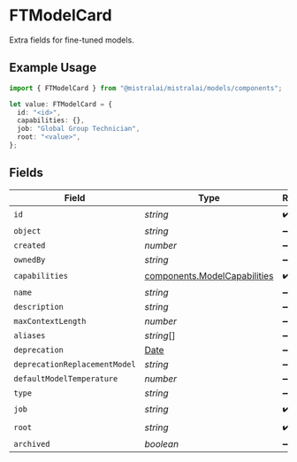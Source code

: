 # FTModelCard

Extra fields for fine-tuned models.

## Example Usage

```typescript
import { FTModelCard } from "@mistralai/mistralai/models/components";

let value: FTModelCard = {
  id: "<id>",
  capabilities: {},
  job: "Global Group Technician",
  root: "<value>",
};
```

## Fields

| Field                                                                                         | Type                                                                                          | Required                                                                                      | Description                                                                                   |
| --------------------------------------------------------------------------------------------- | --------------------------------------------------------------------------------------------- | --------------------------------------------------------------------------------------------- | --------------------------------------------------------------------------------------------- |
| `id`                                                                                          | *string*                                                                                      | :heavy_check_mark:                                                                            | N/A                                                                                           |
| `object`                                                                                      | *string*                                                                                      | :heavy_minus_sign:                                                                            | N/A                                                                                           |
| `created`                                                                                     | *number*                                                                                      | :heavy_minus_sign:                                                                            | N/A                                                                                           |
| `ownedBy`                                                                                     | *string*                                                                                      | :heavy_minus_sign:                                                                            | N/A                                                                                           |
| `capabilities`                                                                                | [components.ModelCapabilities](../../models/components/modelcapabilities.md)                  | :heavy_check_mark:                                                                            | N/A                                                                                           |
| `name`                                                                                        | *string*                                                                                      | :heavy_minus_sign:                                                                            | N/A                                                                                           |
| `description`                                                                                 | *string*                                                                                      | :heavy_minus_sign:                                                                            | N/A                                                                                           |
| `maxContextLength`                                                                            | *number*                                                                                      | :heavy_minus_sign:                                                                            | N/A                                                                                           |
| `aliases`                                                                                     | *string*[]                                                                                    | :heavy_minus_sign:                                                                            | N/A                                                                                           |
| `deprecation`                                                                                 | [Date](https://developer.mozilla.org/en-US/docs/Web/JavaScript/Reference/Global_Objects/Date) | :heavy_minus_sign:                                                                            | N/A                                                                                           |
| `deprecationReplacementModel`                                                                 | *string*                                                                                      | :heavy_minus_sign:                                                                            | N/A                                                                                           |
| `defaultModelTemperature`                                                                     | *number*                                                                                      | :heavy_minus_sign:                                                                            | N/A                                                                                           |
| `type`                                                                                        | *string*                                                                                      | :heavy_minus_sign:                                                                            | N/A                                                                                           |
| `job`                                                                                         | *string*                                                                                      | :heavy_check_mark:                                                                            | N/A                                                                                           |
| `root`                                                                                        | *string*                                                                                      | :heavy_check_mark:                                                                            | N/A                                                                                           |
| `archived`                                                                                    | *boolean*                                                                                     | :heavy_minus_sign:                                                                            | N/A                                                                                           |